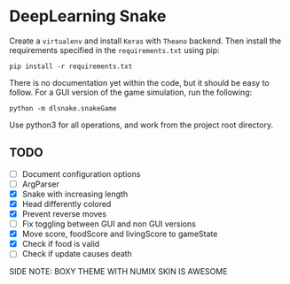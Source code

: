 # DeepLearning Snake

Create a `virtualenv` and install `Keras` with `Theano` backend. Then install the requirements specified in the `requirements.txt` using pip:

    pip install -r requirements.txt

There is no documentation yet within the code, but it should be easy to follow. For a GUI version of the game simulation, run the following:

    python -m dlsnake.snakeGame

Use python3 for all operations, and work from the project root directory.

## TODO
- [ ] Document configuration options
- [ ] ArgParser
- [X] Snake with increasing length
- [X] Head differently colored
- [X] Prevent reverse moves
- [ ] Fix toggling between GUI and non GUI versions
- [X] Move score, foodScore and livingScore to gameState
- [X] Check if food is valid
- [ ] Check if update causes death

SIDE NOTE: BOXY THEME WITH NUMIX SKIN IS AWESOME
